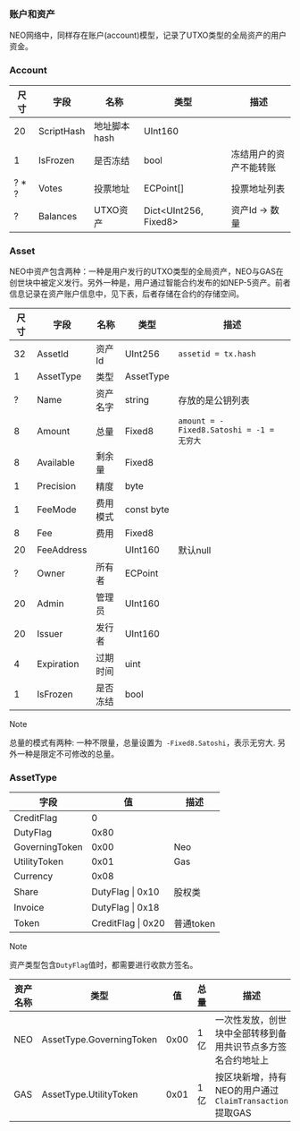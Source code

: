 ### **账户和资产**


NEO网络中，同样存在账户(account)模型，记录了UTXO类型的全局资产的用户资金。

### **Account**
| 尺寸 | 字段 | 名称 | 类型 | 描述 |
|--|-------|-----|------|------|
| 20  | ScriptHash | 地址脚本hash | UInt160 |   |
| 1 | IsFrozen | 是否冻结 | bool |  冻结用户的资产不能转账  |
| ? * ? | Votes | 投票地址 | ECPoint[] | 投票地址列表 |
| ? | Balances | UTXO资产 |Dict<UInt256, Fixed8> | 资产Id -> 数量  |


### **Asset**

NEO中资产包含两种：一种是用户发行的UTXO类型的全局资产，NEO与GAS在创世块中被定义发行。另外一种是，用户通过智能合约发布的如NEP-5资产。前者信息记录在资产账户信息中，见下表，后者存储在合约的存储空间。

| 尺寸 | 字段 | 名称 | 类型 | 描述 |
|--|-------|-----|------|------|
| 32  | AssetId | 资产Id | UInt256 | `assetid = tx.hash` |
| 1 | AssetType | 类型 | AssetType | |
| ? | Name | 资产名字 | string | 存放的是公钥列表 |
| 8 | Amount | 总量 |Fixed8 |  `amount = -Fixed8.Satoshi = -1 = 无穷大`  |
| 8 | Available | 剩余量 | Fixed8 |   |
| 1 | Precision | 精度 | byte |   |
|1 | FeeMode | 费用模式 | const byte |   |
| 8 | Fee | 费用 | Fixed8 |   |
| 20 | FeeAddress |  | UInt160 | 默认null   |
| ? | Owner | 所有者 | ECPoint |   |
| 20 | Admin | 管理员 | UInt160  |   |
| 20 | Issuer | 发行者 | UInt160 |   |
| 4 | Expiration | 过期时间 | uint  |   |
| 1 | IsFrozen | 是否冻结 | bool |   |

> [!NOTE]
> 总量的模式有两种: 一种不限量，总量设置为` -Fixed8.Satoshi`，表示无穷大. 另外一种是限定不可修改的总量。

### **AssetType**

| 字段 | 值 | 描述 |
|-------|-----|----|
| CreditFlag | 0 |  |
| DutyFlag | 0x80 |  |
| GoverningToken | 0x00 | Neo |
| UtilityToken | 0x01 | Gas |
| Currency | 0x08 |  |
| Share | DutyFlag &#124; 0x10 | 股权类 |
| Invoice | DutyFlag &#124; 0x18 |  |
| Token | CreditFlag &#124; 0x20 | 普通token |

> [!NOTE]
> 资产类型包含`DutyFlag`值时，都需要进行收款方签名。



| 资产名称 | 类型 | 值 |  总量 | 描述 |
|-------|----|-----|-------|--------|
| NEO |  AssetType.GoverningToken | 0x00 | 1亿 | 一次性发放，创世块中全部转移到备用共识节点多方签名合约地址上 | 
| GAS | AssetType.UtilityToken | 0x01 | 1亿 | 按区块新增，持有NEO的用户通过`ClaimTransaction`提取GAS |

